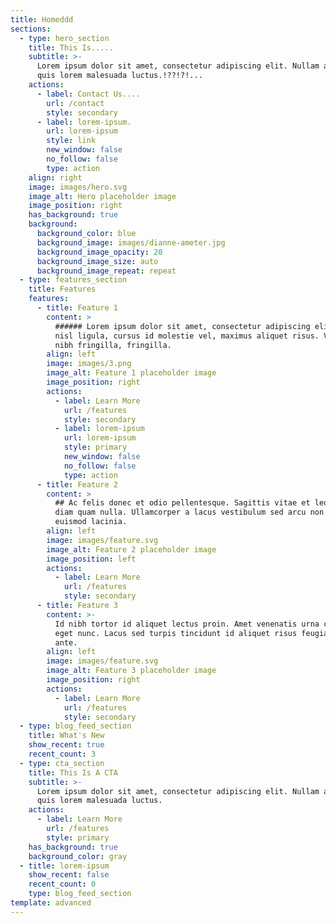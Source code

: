 ```yaml
---
title: Homeddd
sections:
  - type: hero_section
    title: This Is.....
    subtitle: >-
      Lorem ipsum dolor sit amet, consectetur adipiscing elit. Nullam a metus
      quis lorem malesuada luctus.!??!?!...
    actions:
      - label: Contact Us....
        url: /contact
        style: secondary
      - label: lorem-ipsum.
        url: lorem-ipsum
        style: link
        new_window: false
        no_follow: false
        type: action
    align: right
    image: images/hero.svg
    image_alt: Hero placeholder image
    image_position: right
    has_background: true
    background:
      background_color: blue
      background_image: images/dianne-ameter.jpg
      background_image_opacity: 20
      background_image_size: auto
      background_image_repeat: repeat
  - type: features_section
    title: Features
    features:
      - title: Feature 1
        content: >
          ###### Lorem ipsum dolor sit amet, consectetur adipiscing elit. Donec
          nisl ligula, cursus id molestie vel, maximus aliquet risus. Vivamus in
          nibh fringilla, fringilla.
        align: left
        image: images/3.png
        image_alt: Feature 1 placeholder image
        image_position: right
        actions:
          - label: Learn More
            url: /features
            style: secondary
          - label: lorem-ipsum
            url: lorem-ipsum
            style: primary
            new_window: false
            no_follow: false
            type: action
      - title: Feature 2
        content: >
          ## Ac felis donec et odio pellentesque. Sagittis vitae et leo duis ut
          diam quam nulla. Ullamcorper a lacus vestibulum sed arcu non odio
          euismod lacinia.
        align: left
        image: images/feature.svg
        image_alt: Feature 2 placeholder image
        image_position: left
        actions:
          - label: Learn More
            url: /features
            style: secondary
      - title: Feature 3
        content: >-
          Id nibh tortor id aliquet lectus proin. Amet venenatis urna cursus
          eget nunc. Lacus sed turpis tincidunt id aliquet risus feugiat in
          ante.
        align: left
        image: images/feature.svg
        image_alt: Feature 3 placeholder image
        image_position: right
        actions:
          - label: Learn More
            url: /features
            style: secondary
  - type: blog_feed_section
    title: What's New
    show_recent: true
    recent_count: 3
  - type: cta_section
    title: This Is A CTA
    subtitle: >-
      Lorem ipsum dolor sit amet, consectetur adipiscing elit. Nullam a metus
      quis lorem malesuada luctus.
    actions:
      - label: Learn More
        url: /features
        style: primary
    has_background: true
    background_color: gray
  - title: lorem-ipsum
    show_recent: false
    recent_count: 0
    type: blog_feed_section
template: advanced
---
```

